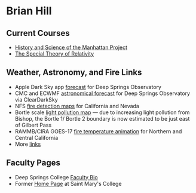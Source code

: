# Brian Hill

## Current Courses

* [History and Science of the Manhattan Project](https://observatree.github.io/manhattan-project/)
* [The Special Theory of Relativity](https://observatree.github.io/special-relativity/)

## Weather, Astronomy, and Fire Links

* Apple Dark Sky app [forecast](https://darksky.net/forecast/37.3749,-117.9802/us12/en) for Deep Springs Observatory
* CMC and ECWMF [astronomical forecast](https://www.cleardarksky.com/c/DpSprObCAkey.html?1) for Deep Springs Observatory via ClearDarkSky
* NFS [fire detection maps](https://fsapps.nwcg.gov/afm/activefiremaps.php?sensor=goes&op=maps&rCode=cgb) for California and Nevada
* Bortle scale [light pollution map](https://darksitefinder.com/maps/world.html#10/37.3749/-117.9802) &mdash; due to increasing light pollution from Bishop, the Bortle 1/ Bortle 2 boundary is now estimated to be just east of Gilbert Pass
* RAMMB/CIRA GOES-17 [fire temperature animation](https://rammb-slider.cira.colostate.edu/?sat=goes-17&z=5&im=12&ts=1&st=0&et=0&speed=200&motion=loop&map=1&lat=0&opacity%5B0%5D=1&hidden%5B0%5D=0&pause=0&slider=-1&hide_controls=1&mouse_draw=0&follow_feature=0&follow_hide=0&s=rammb-slider&sec=full_disk&p%5B0%5D=fire_temperature&x=13488.140625&y=3295.15625) for Northern and Central California
* More [links](./other.html)

## Faculty Pages

* Deep Springs College [Faculty Bio](http://deepsprings.edu/academics/#brianhill)
* Former [Home Page](http://physics.stmarys-ca.edu/faculty/brianhill/index.html) at Saint Mary's College
